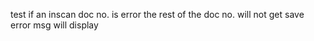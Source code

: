test
if an inscan doc no. is error the rest of the doc no. will not get save error msg will display 